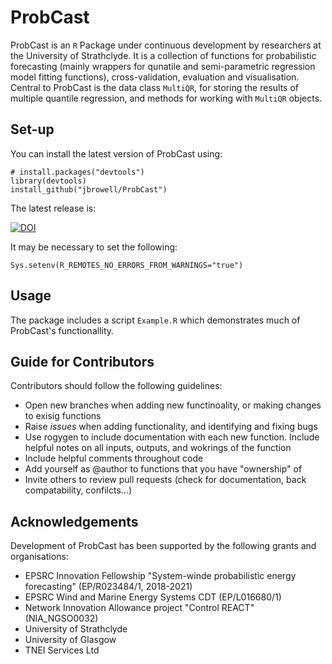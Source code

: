 # ProbCast

ProbCast is an `R` Package under continuous development by researchers at the University of Strathclyde. It is a collection of functions for probabilistic forecasting (mainly wrappers for qunatile and semi-parametric regression model fitting functions), cross-validation, evaluation and visualisation. Central to ProbCast is the data class `MultiQR`, for storing the results of multiple quantile regression, and methods for working with `MultiQR` objects.

## Set-up

You can install the latest version of ProbCast using:

    # install.packages("devtools")
    library(devtools)
    install_github("jbrowell/ProbCast")
    
The latest release is:

[![DOI](https://zenodo.org/badge/143147931.svg)](https://zenodo.org/badge/latestdoi/143147931)
    
It may be necessary to set the following:

    Sys.setenv(R_REMOTES_NO_ERRORS_FROM_WARNINGS="true")

## Usage

The package includes a script `Example.R` which demonstrates much of ProbCast's functionallity.

## Guide for Contributors
Contributors should follow the following guidelines:
- Open new branches when adding new functinoality, or making changes to exisig functions
- Raise *issues* when adding functionality, and identifying and fixing bugs
- Use rogygen to include documentation with each new function. Include helpful notes on all inputs, outputs, and wokrings of the function
- Include helpful comments throughout code
- Add yourself as @author to functions that you have "ownership" of
- Invite others to review pull requests (check for documentation, back compatability, confilcts...)

## Acknowledgements

Development of ProbCast has been supported by the following grants and organisations:
- EPSRC Innovation Fellowship "System-winde probabilistic energy forecasting" (EP/R023484/1, 2018-2021)
- EPSRC Wind and Marine Energy Systems CDT (EP/L016680/1)
- Network Innovation Allowance project "Control REACT" (NIA_NGSO0032)
- University of Strathclyde
- University of Glasgow
- TNEI Services Ltd
